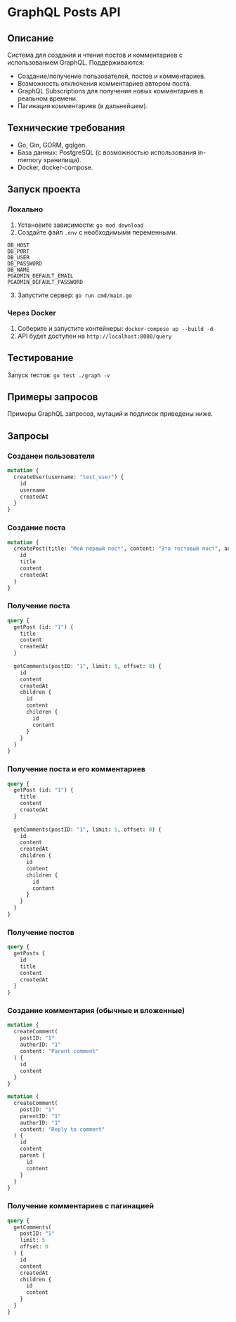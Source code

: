 # GraphQL Posts API

## Описание
Система для создания и чтения постов и комментариев с использованием GraphQL.
Поддерживаются:
- Создание/получение пользователей, постов и комментариев.
- Возможность отключения комментариев автором поста.
- GraphQL Subscriptions для получения новых комментариев в реальном времени.
- Пагинация комментариев (в дальнейшем).

## Технические требования
- Go, Gin, GORM, gqlgen.
- База данных: PostgreSQL (с возможностью использования in-memory хранилища).
- Docker, docker-compose.

## Запуск проекта
### Локально
1. Установите зависимости: `go mod download`
2. Создайте файл `.env` с необходимыми переменными.
```
DB_HOST
DB_PORT
DB_USER
DB_PASSWORD
DB_NAME
PGADMIN_DEFAULT_EMAIL
PGADMIN_DEFAULT_PASSWORD
```
3. Запустите сервер: `go run cmd/main.go`

### Через Docker
1. Соберите и запустите контейнеры: `docker-compose up --build -d`
2. API будет доступен на `http://localhost:8080/query`

## Тестирование
Запуск тестов: `go test ./graph -v`

## Примеры запросов
Примеры GraphQL запросов, мутаций и подписок приведены ниже.

## Запросы

### Созданеи пользователя
```graphql
mutation {
  createUser(username: "test_user") {
    id
    username
    createdAt
  }
}
```

### Создание поста
```graphql
mutation {
  createPost(title: "Мой первый пост", content: "Это тестовый пост", authorID: 1) {
    id
    title
    content
    createdAt
  }
}
```

### Получение поста
```graphql
query {
  getPost (id: "1") {
    title
    content
    createdAt
  }
  
  getComments(postID: "1", limit: 5, offset: 0) {
    id
    content
    createdAt
    children {
      id
      content
      children {
        id
        content
      }
    }
  }
}
```

### Получение поста и его комментариев
```graphql
query {
  getPost (id: "1") {
    title
    content
    createdAt
  }
  
  getComments(postID: "1", limit: 5, offset: 0) {
    id
    content
    createdAt
    children {
      id
      content
      children {
        id
        content
      }
    }
  }
}
```

### Получение постов
```graphql
query {
  getPosts {
    id
    title
    content
    createdAt
  }
}
```

### Создание комментария (обычные и вложенные)
```graphql
mutation {
  createComment(
    postID: "1"
    authorID: "1"
    content: "Parent comment"
  ) {
    id
    content
  }
}

mutation {
  createComment(
    postID: "1"
    parentID: "1"
    authorID: "1"
    content: "Reply to comment"
  ) {
    id
    content
    parent {
      id
      content
    }
  }
}
```

### Получение комментариев с пагинацией
```graphql
query {
  getComments(
    postID: "1"
    limit: 5
    offset: 0
  ) {
    id
    content
    createdAt
    children {
      id
      content
    }
  }
}
```